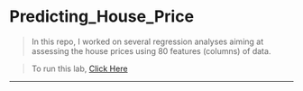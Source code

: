 # Predicting_House_Price
>In this repo, I worked on several regression analyses aiming at assessing the house prices using 80 features (columns) of data. 

>To run this lab, <a href="https://colab.research.google.com/drive/1_WYoBNXnkvX0pgMRX3kUYuaQAh1kxGX6?usp=sharing">Click Here</a>

---------------------------------------------------------------------------------------------------------------------------------
